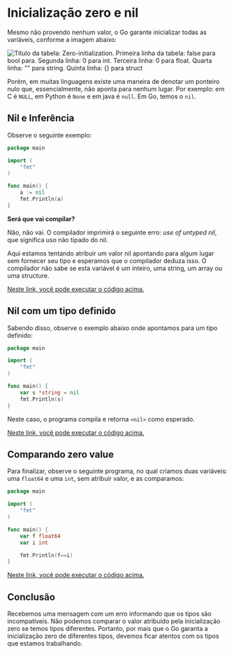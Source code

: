 # Inicialização zero e nil

Mesmo não provendo nenhum valor, o Go garante inicializar todas as variáveis, conforme a imagem abaixo:

![Título da tabela: Zero-initialization. Primeira linha da tabela: false para bool para. Segunda linha: 0 para int. Terceira linha: 0 para float. Quarta linha: "" para string. Quinta linha: {} para struct](https://cdn3.gnarususercontent.com.br/1365-golang-oo/aula_01/smais_aula01.png)

Porém, em muitas linguagens existe uma maneira de denotar um ponteiro nulo que, essencialmente, não aponta para nenhum lugar. Por exemplo: em C é `NULL`, em Python é `None` e em java é `null`. Em Go, temos o `nil`.

## Nil e Inferência

Observe o seguinte exemplo:

```go
package main

import (
    "fmt"
)

func main() {
    a := nil
    fmt.Println(a)
}
```

**Será que vai compilar?**

Não, não vai. O compilador imprimirá o seguinte erro: _use of untyped nil_, que significa uso não tipado do nil.

Aqui estamos tentando atribuir um valor nil apontando para algum lugar sem fornecer seu tipo e esperamos que o compilador deduza isso. O compilador não sabe se esta variável é um inteiro, uma string, um array ou uma structure.

[Neste link, você pode executar o código acima.](https://play.golang.org/p/kVcneO6nVdS)

## Nil com um tipo definido

Sabendo disso, observe o exemplo abaixo onde apontamos para um tipo definido:

```go
package main

import (
    "fmt"
)

func main() {
    var s *string = nil
    fmt.Println(s)
}
```

Neste caso, o programa compila e retorna `<nil>` como esperado.

[Neste link, você pode executar o código acima.](https://play.golang.org/p/gkwKo7rholt)

## Comparando zero value

Para finalizar, observe o seguinte programa, no qual criamos duas variáveis: uma `float64` e uma `int`, sem atribuir valor, e as comparamos:

```go
package main

import (
    "fmt"
)

func main() {
    var f float64
    var i int 

    fmt.Println(f==i)
}
```

[Neste link, você pode executar o código acima.](https://play.golang.org/p/Ri6dLuyhjeg)

## Conclusão

Recebemos uma mensagem com um erro informando que os tipos são incompatíveis. Não podemos comparar o valor atribuído pela inicialização zero se temos tipos diferentes. Portanto, por mais que o Go garanta a inicialização zero de diferentes tipos, devemos ficar atentos com os tipos que estamos trabalhando.